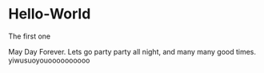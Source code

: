 # Hello-World
The first one

May Day Forever. 
Lets go party party all night, and many many good times.
yiwusuoyouoooooooooo

